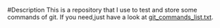 #Description
	This is a repository that I use to test and store some commands of git.
	If you need,just have a look at [git_commands_list.txt](https://github.com/3Liang/learngit.git/git_commands_list).
